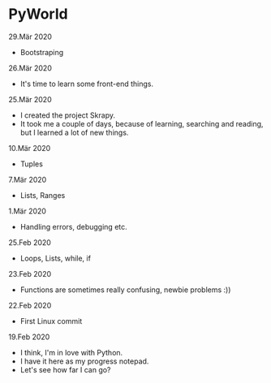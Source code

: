 # PyWorld

29.Mär 2020
- Bootstraping

26.Mär 2020
- It's time to learn some front-end things.

25.Mär 2020
- I created the project Skrapy. 
- It took me a couple of days, because of learning, searching and reading, but I learned a lot of new things.

10.Mär 2020
- Tuples

7.Mär 2020
- Lists, Ranges

1.Mär 2020
- Handling errors, debugging etc.

25.Feb 2020
- Loops, Lists, while, if

23.Feb 2020
- Functions are sometimes really confusing, newbie problems :))

22.Feb 2020
- First Linux commit

19.Feb 2020
- I think, I'm in love with Python. 
- I have it here as my progress notepad. 
- Let's see how far I can go?